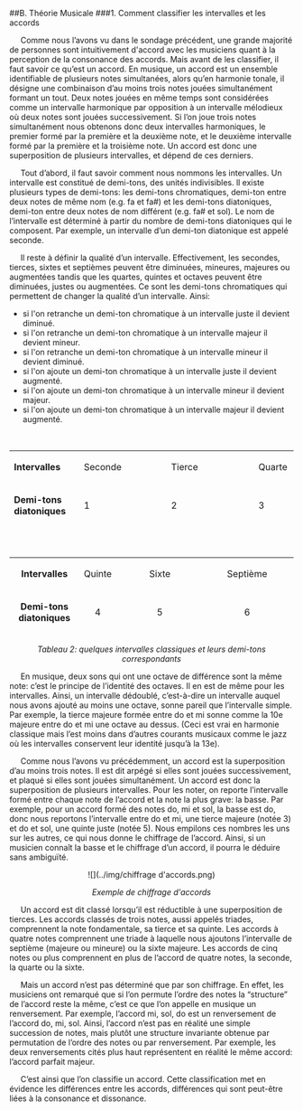 ##B. Théorie Musicale
###1. Comment classifier les intervalles et les accords


<p>&nbsp;&nbsp;&nbsp;&nbsp;
Comme nous l&rsquo;avons vu dans le sondage pr&eacute;c&eacute;dent, une grande majorité de personnes sont intuitivement d'accord avec les musiciens quant à la perception de la consonance des accords. Mais avant de les classifier, il faut savoir ce qu&rsquo;est un accord. En musique, un accord est un ensemble identifiable de plusieurs notes simultan&eacute;es, alors qu&rsquo;en harmonie tonale, il d&eacute;signe une combinaison d&rsquo;au moins trois notes jouées simultanément formant un tout. Deux notes jou&eacute;es en m&ecirc;me temps sont consid&eacute;r&eacute;es comme un intervalle harmonique par opposition &agrave; un intervalle m&eacute;lodieux o&ugrave; deux notes sont jou&eacute;es successivement. Si l&rsquo;on joue trois notes simultan&eacute;ment nous obtenons donc deux intervalles harmoniques, le premier form&eacute; par la premi&egrave;re et la deuxi&egrave;me note, et le deuxi&egrave;me intervalle form&eacute; par la premi&egrave;re et la troisi&egrave;me note. Un accord est donc une superposition de plusieurs intervalles, et d&eacute;pend  de ces derniers.</p>
<p>&nbsp;&nbsp;&nbsp;&nbsp;
Tout d&rsquo;abord, il faut savoir comment nous nommons les intervalles. Un intervalle est constitu&eacute; de demi-tons, des unit&eacute;s indivisibles. ll existe plusieurs types de demi-tons: les demi-tons chromatiques, demi-ton entre deux notes de m&ecirc;me nom (e.g. fa et fa#) et les demi-tons diatoniques, demi-ton entre deux notes de nom diff&eacute;rent (e.g. fa# et sol). Le nom de l&rsquo;intervalle est d&eacute;termin&eacute; &agrave; partir du nombre de demi-tons diatoniques qui le composent. Par exemple, un intervalle d&rsquo;un demi-ton diatonique est appel&eacute; seconde.</p>
<p>&nbsp;&nbsp;&nbsp;&nbsp;
Il reste &agrave; d&eacute;finir la qualit&eacute; d&rsquo;un intervalle. Effectivement, les secondes, tierces, sixtes et septi&egrave;mes peuvent &ecirc;tre diminu&eacute;es, mineures, majeures ou augment&eacute;es tandis que les quartes, quintes et octaves peuvent &ecirc;tre diminu&eacute;es, justes ou augment&eacute;es. Ce sont les demi-tons chromatiques qui permettent de changer la qualit&eacute; d&rsquo;un intervalle. Ainsi:</p>
<ul>
<li style="font-weight: 400;">si l'on retranche un demi-ton chromatique &agrave; un intervalle juste il devient diminu&eacute;.</li>
<li style="font-weight: 400;">si l'on retranche un demi-ton chromatique &agrave; un intervalle majeur il devient mineur.</li>
<li style="font-weight: 400;">si l'on retranche un demi-ton chromatique &agrave; un intervalle mineur il devient diminu&eacute;.</li>
<li style="font-weight: 400;">si l'on ajoute un demi-ton chromatique &agrave; un intervalle juste il devient augment&eacute;.</li>
<li style="font-weight: 400;">si l'on ajoute un demi-ton chromatique &agrave; un intervalle mineur il devient majeur.</li>
<li style="font-weight: 400;">si l'on ajoute un demi-ton chromatique &agrave; un intervalle majeur il devient augment&eacute;.</li>
</ul>
<p><strong>&nbsp;</strong></p>
<table style="height: 140px;" width="503">
<tbody>
<tr>
<td>
<p><strong>Intervalles</strong></p>
</td>
<td colspan="2">
<p>Seconde</p>
</td>
<td colspan="2">
<p>Tierce</p>
</td>
<td>
<p>Quarte</p>
</td>
<td>
<p>Triton</p>
</td>
</tr>
<tr>
<td>
<p><strong>Demi-tons diatoniques</strong></p>
</td>
<td colspan="2">
<p>1</p>
</td>
<td colspan="2">
<p>2</p>
</td>
<td>
<p>3</p>
</td>
<td>
<p>3</p>
</td>
</tr>
<tr>
<td>
<p><strong>Qualit&eacute;</strong></p>
</td>
<td>
<p>Mineure</p>
</td>
<td>
<p>Majeure</p>
</td>
<td>
<p>Mineure</p>
</td>
<td>
<p>Majeure</p>
</td>
<td>
<p>Juste</p>
</td>
<td>&nbsp;</td>
</tr>
<tr>
<td>
<p><strong>Demi-tons chromatiques</trong></p>
</td>
<td>
<p>0</p>
</td>
<td>
<p>1</p>
</td>
<td>
<p>1</p>
</td>
<td>
<p>2</p>
</td>
<td>
<p>2</p>
</td>
<td>
<p>3</p>
</td>
</tr>
</tbody>
</table>

<p><strong>&nbsp;</strong></p>
<table style="height: 138px;" width="479">
<tbody>
<tr>
<td style="text-align: center;">
<p><strong>Intervalles</strong></p>
</td>
<td style="text-align: center;">
<p>Quinte</p>
</td>
<td style="text-align: center;" colspan="2">
<p>Sixte</p>
</td>
<td style="text-align: center;" colspan="2">
<p>Septi&egrave;me</p>
</td>
<td style="text-align: center;">
<p>Octave</p>
</td>
</tr>
<tr>
<td style="text-align: center;">
<p><strong>Demi-tons diatoniques</strong></p>
</td>
<td style="text-align: center;">
<p>4</p>
</td>
<td style="text-align: center;" colspan="2">
<p>5</p>
</td>
<td style="text-align: center;" colspan="2">
<p>6</p>
</td>
<td style="text-align: center;">
<p>7</p>
</td>
</tr>
<tr>
<td style="text-align: center;">
<p><strong>Qualit&eacute;</p>
</td>
<td style="text-align: center;">
<p>Juste</p>
</td>
<td style="text-align: center;">
<p>Mineure</p>
</td>
<td style="text-align: center;">
<p>Majeure</p>
</td>
<td style="text-align: center;">
<p>Mineure</p>
</td>
<td style="text-align: center;">
<p>Majeure</p>
</td>
<td style="text-align: center;">
<p>Juste</p>
</td>
</tr>
<tr>
<td style="text-align: center;">
<p><strong>Demi-tons chromatiques</strong></p>
</td>
<td style="text-align: center;">
<p>3</p>
</td>
<td style="text-align: center;">
<p>3</p>
</td>
<td style="text-align: center;">
<p>4</p>
</td>
<td style="text-align: center;">
<p>4</p>
</td>
<td style="text-align: center;">
<p>5</p>
</td>
<td style="text-align: center;">
<p>5</p>
</td>
</tr>
</tbody>
</table>

<p = align="center"><em>Tableau 2: quelques intervalles classiques et leurs demi-tons correspondants</em></p>
<p>&nbsp;&nbsp;&nbsp;&nbsp;
    En musique, deux sons qui ont une octave de diff&eacute;rence sont la m&ecirc;me note: c&rsquo;est le principe de l&rsquo;identit&eacute; des octaves. Il en est de m&ecirc;me pour les intervalles. Ainsi, un intervalle d&eacute;doubl&eacute;, c&rsquo;est-&agrave;-dire un intervalle auquel nous avons ajout&eacute; au moins une octave, sonne pareil que l&rsquo;intervalle simple. Par exemple, la tierce majeure form&eacute;e entre do et mi sonne comme la 10e majeure entre do et mi une octave au dessus. (Ceci est vrai en harmonie classique mais l&rsquo;est moins dans d&rsquo;autres courants musicaux comme le jazz o&ugrave; les intervalles conservent leur identit&eacute; jusqu&rsquo;&agrave; la 13e).</p>
<p>&nbsp;&nbsp;&nbsp;&nbsp;
    Comme nous l&rsquo;avons vu pr&eacute;c&eacute;demment, un accord est la superposition d&rsquo;au moins trois notes. Il est dit arp&eacute;g&eacute; si elles sont jou&eacute;es successivement, et plaqu&eacute; si elles sont jou&eacute;es simultan&eacute;ment. Un accord est donc la superposition de plusieurs intervalles. Pour les noter, on reporte l&rsquo;intervalle form&eacute; entre chaque note de l&rsquo;accord et la note la plus grave: la basse. Par exemple, pour un accord form&eacute; des notes do, mi et sol, la basse est do, donc nous reportons l&rsquo;intervalle entre do et mi, une tierce majeure (not&eacute;e 3) et do et sol, une quinte juste (not&eacute;e 5). Nous empilons ces nombres les uns sur les autres, ce qui nous donne le chiffrage de l&rsquo;accord. Ainsi, si un musicien conna&icirc;t la basse et le chiffrage d&rsquo;un accord, il pourra le d&eacute;duire sans ambigu&iuml;t&eacute;.</p>

<center>
![<align="middle">](../img/chiffrage d'accords.png)
<p><center><em>Exemple de chiffrage d'accords</em></center></p>
</center>
<p>&nbsp;&nbsp;&nbsp;&nbsp;
	Un accord est dit classé lorsqu’il est réductible à une superposition de tierces. Les accords classés de trois notes, aussi appelés triades, comprennent la note fondamentale, sa tierce et sa quinte. Les accords à quatre notes comprennent une triade à laquelle nous ajoutons l’intervalle de septième (majeure ou mineure) ou la sixte majeure. Les accords de cinq notes ou plus comprennent en plus de l’accord de quatre notes, la seconde, la quarte ou la sixte.
</p>
<p>&nbsp;&nbsp;&nbsp;&nbsp;
	Mais un accord n’est pas déterminé que par son chiffrage. En effet, les musiciens ont remarqué que si l’on permute l’ordre des notes la “structure” de l’accord reste la même, c’est ce que l’on appelle en musique un renversement. Par exemple, l’accord mi, sol, do est un renversement de l’accord do, mi, sol. Ainsi, l’accord n’est pas en réalité une simple succession de notes, mais plutôt une structure invariante obtenue par permutation de l’ordre des notes ou par renversement. 
	Par exemple, les deux renversements cités plus haut représentent en réalité le même accord: l’accord parfait majeur.
</p>
<p>&nbsp;&nbsp;&nbsp;&nbsp;
	C’est ainsi que l’on classifie un accord. Cette classification met en évidence les différences entre les accords, différences qui sont peut-être liées à la consonance et dissonance.
</p>
